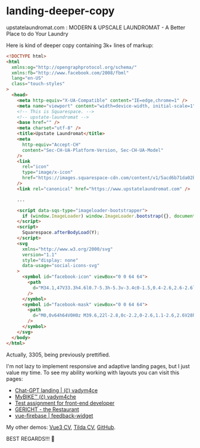 # landing-deeper-copy
upstatelaundromat.com : MODERN &amp; UPSCALE LAUNDROMAT - A Better Place to do Your Laundry

Here is kind of deeper copy containing 3k+ lines of markup:

```html
<!DOCTYPE html>
<html
  xmlns:og="http://opengraphprotocol.org/schema/"
  xmlns:fb="http://www.facebook.com/2008/fbml"
  lang="en-US"
  class="touch-styles"
>
  <head>
    <meta http-equiv="X-UA-Compatible" content="IE=edge,chrome=1" />
    <meta name="viewport" content="width=device-width, initial-scale=1" />
    <!-- This is Squarespace. -->
    <!-- upstate-laundromat -->
    <base href="" />
    <meta charset="utf-8" />
    <title>Upstate Laundromat</title>
    <meta
      http-equiv="Accept-CH"
      content="Sec-CH-UA-Platform-Version, Sec-CH-UA-Model"
    />
    <link
      rel="icon"
      type="image/x-icon"
      href="https://images.squarespace-cdn.com/content/v1/5acd6b71da02bcf0fc160fce/1530034622331-9ANEHL5XZC4QAQWDXPLM/favicon.ico?format=100w"
    />
    <link rel="canonical" href="https://www.upstatelaundromat.com" />

    ...

    <script data-sqs-type="imageloader-bootstrapper">
      if (window.ImageLoader) window.ImageLoader.bootstrap({}, document);
    </script>
    <script>
      Squarespace.afterBodyLoad(Y);
    </script>
    <svg
      xmlns="http://www.w3.org/2000/svg"
      version="1.1"
      style="display: none"
      data-usage="social-icons-svg"
    >
      <symbol id="facebook-icon" viewBox="0 0 64 64">
        <path
          d="M34.1,47V33.3h4.6l0.7-5.3h-5.3v-3.4c0-1.5,0.4-2.6,2.6-2.6l2.8,0v-4.8c-0.5-0.1-2.2-0.2-4.1-0.2 c-4.1,0-6.9,2.5-6.9,7V28H24v5.3h4.6V47H34.1z"
        />
      </symbol>
      <symbol id="facebook-mask" viewBox="0 0 64 64">
        <path
          d="M0,0v64h64V0H0z M39.6,22l-2.8,0c-2.2,0-2.6,1.1-2.6,2.6V28h5.3l-0.7,5.3h-4.6V47h-5.5V33.3H24V28h4.6V24 c0-4.6,2.8-7,6.9-7c2,0,3.6,0.1,4.1,0.2V22z"
        />
      </symbol>
    </svg>
  </body>
</html>
```

Actually, 3305, being previously prettified.  

I'm not lazy to implement responsive and adaptive landing pages,
but I just value my time. To see my ability working with layouts you can visit this pages:
  + [Chat-GPT landing | (č) vadym4ce](https://vadym4che.github.io/gpt3-react/)
  + [MyBIKE™ (č) vadym4che](https://vadym4che.github.io/layout_miami/)
  + [Test assignment for front-end developer](https://vadym4che.github.io/abz-agency-test-assignment/)
  + [GERICHT - the Restaurant](https://vadym4che.github.io/restaurant-react/)
  + [vue-firebase | feedback-widget](https://vadym4che.github.io/vue3-feedback-widget/)

My other demos: [Vue3 CV](https://vadym4che.github.io/cv/), [Tilda CV](https://vadym4che.tilda.ws/), [GitHub](https://github.com/vadym4che).  

BEST REGARDS!!! 🙏